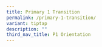 ```yaml
---
title: Primary 1 Transition
permalink: /primary-1-transition/
variant: tiptap
description: ""
third_nav_title: P1 Orientation
---
```

